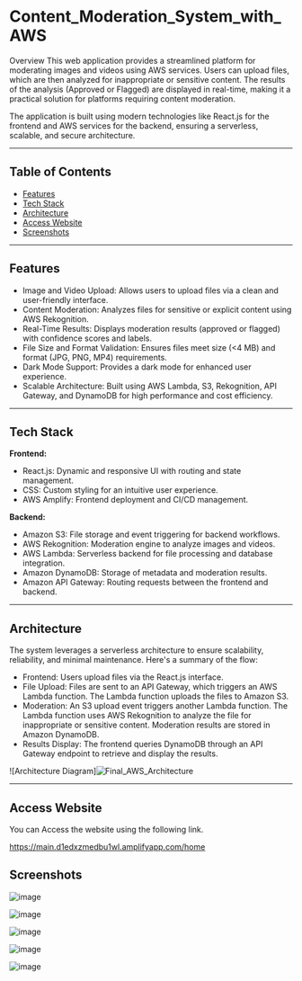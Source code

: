# Content_Moderation_System_with_AWS

Overview
This web application provides a streamlined platform for moderating images and videos using AWS services. Users can upload files, which are then analyzed for inappropriate or sensitive content. The results of the analysis (Approved or Flagged) are displayed in real-time, making it a practical solution for platforms requiring content moderation.

The application is built using modern technologies like React.js for the frontend and AWS services for the backend, ensuring a serverless, scalable, and secure architecture.

---

## Table of Contents
- [Features](#features)
- [Tech Stack](#Tech-stack)
- [Architecture](#architecture)
- [Access Website](#Access-Website)
- [Screenshots](#screenshots)

---

## Features
- Image and Video Upload: Allows users to upload files via a clean and user-friendly interface.
- Content Moderation: Analyzes files for sensitive or explicit content using AWS Rekognition.
- Real-Time Results: Displays moderation results (approved or flagged) with confidence scores and labels.
- File Size and Format Validation: Ensures files meet size (<4 MB) and format (JPG, PNG, MP4) requirements.
- Dark Mode Support: Provides a dark mode for enhanced user experience.
- Scalable Architecture: Built using AWS Lambda, S3, Rekognition, API Gateway, and DynamoDB for high performance and cost efficiency.

---

## Tech Stack
**Frontend:**
- React.js: Dynamic and responsive UI with routing and state management.
- CSS: Custom styling for an intuitive user experience.
- AWS Amplify: Frontend deployment and CI/CD management.
  
**Backend:**
- Amazon S3: File storage and event triggering for backend workflows.
- AWS Rekognition: Moderation engine to analyze images and videos.
- AWS Lambda: Serverless backend for file processing and database integration.
- Amazon DynamoDB: Storage of metadata and moderation results.
- Amazon API Gateway: Routing requests between the frontend and backend.

---

## Architecture

The system leverages a serverless architecture to ensure scalability, reliability, and minimal maintenance. Here's a summary of the flow:

- Frontend: Users upload files via the React.js interface.
- File Upload:
Files are sent to an API Gateway, which triggers an AWS Lambda function.
The Lambda function uploads the files to Amazon S3.
- Moderation:
An S3 upload event triggers another Lambda function.
The Lambda function uses AWS Rekognition to analyze the file for inappropriate or sensitive content.
Moderation results are stored in Amazon DynamoDB.
- Results Display:
The frontend queries DynamoDB through an API Gateway endpoint to retrieve and display the results.

![Architecture Diagram]![Final_AWS_Architecture](https://github.com/user-attachments/assets/c5625692-8586-4a5f-a2ca-5f98fe5c0826)


---

## Access Website

You can Access the website using the following link.

https://main.d1edxzmedbu1wl.amplifyapp.com/home

## Screenshots
![image](https://github.com/user-attachments/assets/7b4cad2b-c556-4216-9ae1-a2232722ab5a)

![image](https://github.com/user-attachments/assets/a114e05e-2235-4c90-abd8-a96f093e2ddb)

![image](https://github.com/user-attachments/assets/7ebe9693-4a88-447a-ac6f-17e42415dce5)

![image](https://github.com/user-attachments/assets/c8befbb4-6756-4165-ae6f-b1875047ebf2)

![image](https://github.com/user-attachments/assets/30b232ea-2342-4ac4-8e0c-639cbb36c102)





